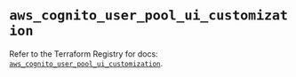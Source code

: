 # `aws_cognito_user_pool_ui_customization`

Refer to the Terraform Registry for docs: [`aws_cognito_user_pool_ui_customization`](https://registry.terraform.io/providers/hashicorp/aws/5.74.0/docs/resources/cognito_user_pool_ui_customization).
